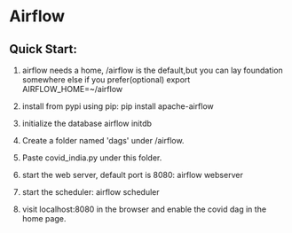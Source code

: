 Airflow
====

## Quick Start:
1. airflow needs a home, /airflow is the default,but you can lay foundation somewhere else if you prefer(optional)
export AIRFLOW_HOME=~/airflow

2. install from pypi using pip:
pip install apache-airflow

3. initialize the database
airflow initdb

4. Create a folder named 'dags' under /airflow.

5. Paste covid_india.py under this folder.

6. start the web server, default port is 8080: airflow webserver

7. start the scheduler: airflow scheduler

8. visit localhost:8080 in the browser and enable the covid dag in the home page.
